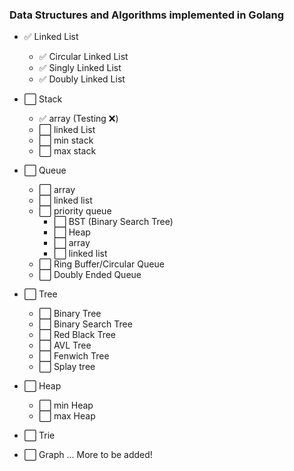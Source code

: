 ### Data Structures and Algorithms implemented in Golang

- :white_check_mark: Linked List
   - :white_check_mark: Circular Linked List
   - :white_check_mark: Singly Linked List
   - :white_check_mark: Doubly Linked List

- :white_large_square: Stack
   - :white_check_mark: array (Testing :x:)
   - :white_large_square: linked List
   - :white_large_square: min stack
   - :white_large_square: max stack

- :white_large_square: Queue
   - :white_large_square: array
   - :white_large_square: linked list
   - :white_large_square: priority queue
      - :white_large_square: BST (Binary Search Tree)
      - :white_large_square: Heap
      - :white_large_square: array
      - :white_large_square: linked list
   - :white_large_square: Ring Buffer/Circular Queue
   - :white_large_square: Doubly Ended Queue

- :white_large_square: Tree
   - :white_large_square: Binary Tree
   - :white_large_square: Binary Search Tree
   - :white_large_square: Red Black Tree
   - :white_large_square: AVL Tree
   - :white_large_square: Fenwich Tree
   - :white_large_square: Splay tree

- :white_large_square: Heap
   - :white_large_square: min Heap
   - :white_large_square: max Heap

- :white_large_square: Trie

- :white_large_square: Graph
    ... More to be added!


